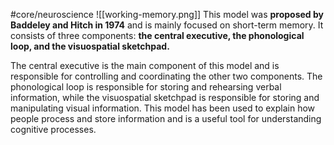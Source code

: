 #core/neuroscience 
![[working-memory.png]]
This model was **proposed by Baddeley and Hitch in 1974** and is mainly focused on short-term memory. It consists of three components: **the central executive, the phonological loop, and the visuospatial sketchpad.**

The central executive is the main component of this model and is responsible for controlling and coordinating the other two components. The phonological loop is responsible for storing and rehearsing verbal information, while the visuospatial sketchpad is responsible for storing and manipulating visual information. This model has been used to explain how people process and store information and is a useful tool for understanding cognitive processes.
